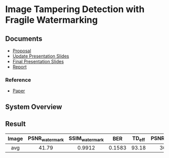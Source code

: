 # Image Tampering Detection with Fragile Watermarking

## Documents
- [Proposal](https://github.com/ShawnCai223/Image-Tampering-Detection-with-Fragile-Watermarking/blob/main/ref/Proposal.pdf)
- [Update Presentation Slides](https://github.com/ShawnCai223/Image-Tampering-Detection-with-Fragile-Watermarking/blob/main/ref/Update%20Presentation.pdf)
- [Final Presentation Slides](https://github.com/ShawnCai223/Image-Tampering-Detection-with-Fragile-Watermarking/blob/main/ref/Final%20Presentation.pdf)
- [Report](https://github.com/ShawnCai223/Image-Tampering-Detection-with-Fragile-Watermarking/blob/main/ref/Report.pdf)
### Reference
- [Paper](https://github.com/ShawnCai223/Image-Tampering-Detection-with-Fragile-Watermarking/blob/main/ref/multipurpose.pdf)

## System Overview


## Result


| Image  | PSNR<sub>watermark</sub>   | SSIM<sub>watermark</sub>  | BER     | TD<sub>eff</SUB>   | PSNR<sub>recovery</sub>   |  SSIM<sub>recovery</sub> |
|:------:|:--------------------------:|:-------------------------:|:-------:|:------------------:|:-------------------------:|:------------------------:|
|  avg   |           41.79            |          0.9912           | 0.1583  |       93.18        |           36.23           |          0.9810          |






  


